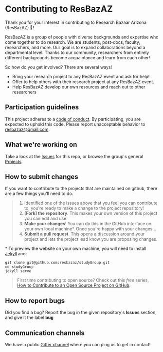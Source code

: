 # Contributing to ResBazAZ

Thank you for your interest in contributing to Research Bazaar Arizona (ResBazAZ) :tada:! 

ResBazAZ is a group of people with diverse backgrounds and expertise who come together to do research. We are students, post-docs, faculty, researchers, and more. Our goal is to expand collaborations beyond a departmental level. Thanks to our community, researchers from entirely different backgrounds become acquaintance and learn from each other!

So how do you get involved? There are several ways!

* Bring your research project to any ResBazAZ event and ask for help!
* Offer to help others with their research project at any ResBazAZ event.
* Help ResBazAZ develop our own resources and reach out to other researchers

## Participation guidelines

This project adheres to a [code of conduct](https://github.com/resbazaz/studyGroup/blob/gh-pages/codeOfConduct.md). By participating, you are expected to uphold this code. Please report unacceptable behavior to <resbazaz@gmail.com>.

## What we're working on

Take a look at the [Issues](https://github.com/resbazaz/studyGroup/issues) for this repo, or browse the group's general [Projects](https://github.com/orgs/resbazaz/projects).


## How to submit changes

If you want to contribute to the projects that are maintained on github, there are a few things you'll need to do.

> 1. Identified one of the issues above that you feel you can contribute to, you're ready to make a change to the project repository!
> 2. **[Fork] the repository**. This makes your own version of this project you can edit and use.
> 3. **Make your changes**! You can do this in the GitHub interface on your own local machine\*. Once you're happy with your changes...
> 4. **Submit a pull request**. This opens a discussion around your project and lets the project lead know you are proposing changes.

\* To preview the website on your own machine, you will need to install [Jekyll](https://jekyllrb.com/) and:

```
git clone git@github.com:resbazaz/studyGroup.git
cd studyGroup
jekyll serve
```

> First time contributing to open source? Check out this *free* series, [How to Contribute to an Open Source Project on GitHub](https://egghead.io/series/how-to-contribute-to-an-open-source-project-on-github).

## How to report bugs
Did you find a bug? Report the bug in the given repository's **Issues** section, and give it the label **bug**

## Communication channels

We have a public [Gitter channel](https://gitter.im/resbaz/Arizona) where you can ping us to get in contact!